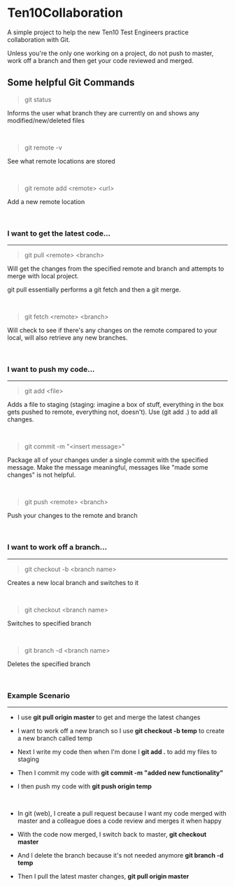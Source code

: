 # Ten10Collaboration

A simple project to help the new Ten10 Test Engineers practice collaboration with Git.

Unless you're the only one working on a project, do not push to master, work off a branch and then get your code reviewed and merged.


<h2>Some helpful Git Commands</h2>


>git status

Informs the user what branch they are currently on and shows any modified/new/deleted files

<br/>

>git remote -v

See what remote locations are stored

<br/>

>git remote add <remote\> <url\>

Add a new remote location

<br/>


<h3>I want to get the latest code...</h3>

___

>git pull <remote\> <branch\>

Will get the changes from the specified remote and branch and attempts to merge with local project.
 
git pull essentially performs a git fetch and then a git merge.

<br/>

>git fetch <remote\> <branch\>

Will check to see if there's any changes on the remote compared to your local, will also retrieve any new branches.

<br/>

<h3>I want to push my code...</h3>

___

>git add <file\>

Adds a file to staging (staging: imagine a box of stuff, everything in the box gets pushed to remote, everything not, doesn't).
Use (git add .) to add all changes.

<br/>

>git commit -m "<insert message\>"

Package all of your changes under a single commit with the specified message. Make the message meaningful, messages like "made some changes" is not helpful.

<br/>

>git push <remote\> <branch\>

Push your changes to the remote and branch

<br/>


<h3>I want to work off a branch...</h3>

___


>git checkout -b <branch name\>

Creates a new local branch and switches to it

<br/>

>git checkout <branch name\>

Switches to specified branch

<br/>

>git branch -d <branch name\>

Deletes the specified branch

<br/>


<h3>Example Scenario</h3>

___

- I use <b>git pull origin master</b> to get and merge the latest changes

- I want to work off a new branch so I use <b>git checkout -b temp</b> to create a new branch called temp

- Next I write my code then when I'm done I <b>git add .</b> to add my files to staging

- Then I commit my code with <b>git commit -m "added new functionality"</b>

- I then push my code with <b>git push origin temp</b>

<br/>

- In git (web), I create a pull request because I want my code merged with master and a colleague does a code review and merges it when happy

- With the code now merged, I switch back to master, <b>git checkout master</b>

- And I delete the branch because it's not needed anymore <b>git branch -d temp</b>

- Then I pull the latest master changes, <b>git pull origin master</b>
